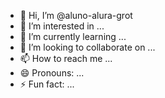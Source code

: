 - 👋 Hi, I’m @aluno-alura-grot
- 👀 I’m interested in ...
- 🌱 I’m currently learning ...
- 💞️ I’m looking to collaborate on ...
- 📫 How to reach me ...
- 😄 Pronouns: ...
- ⚡ Fun fact: ...

<!---
aluno-alura-grot/aluno-alura-grot is a ✨ special ✨ repository because its `README.md` (this file) appears on your GitHub profile.
You can click the Preview link to take a look at your changes.
--->
